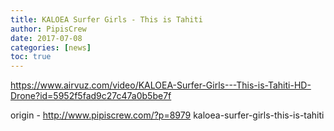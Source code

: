 ```yaml
---
title: KALOEA Surfer Girls - This is Tahiti
author: PipisCrew
date: 2017-07-08
categories: [news]
toc: true
---
```


https://www.airvuz.com/video/KALOEA-Surfer-Girls---This-is-Tahiti-HD-Drone?id=5952f5fad9c27c47a0b5be7f

origin - http://www.pipiscrew.com/?p=8979 kaloea-surfer-girls-this-is-tahiti
